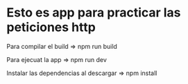 # Esto es app para practicar las peticiones http

Para compilar el build
=> npm run build

Para ejecuat la app
=> npm run dev

Instalar las dependencias al descargar
=> npm install